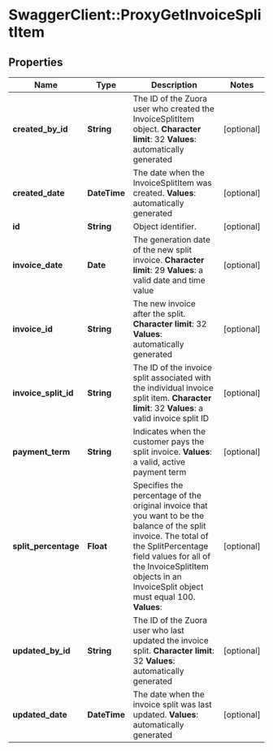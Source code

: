 # SwaggerClient::ProxyGetInvoiceSplitItem

## Properties
Name | Type | Description | Notes
------------ | ------------- | ------------- | -------------
**created_by_id** | **String** |  The ID of the Zuora user who created the InvoiceSplitItem object. **Character limit**: 32 **Values**: automatically generated  | [optional] 
**created_date** | **DateTime** |  The date when the InvoiceSplitItem was created. **Values**: automatically generated  | [optional] 
**id** | **String** | Object identifier. | [optional] 
**invoice_date** | **Date** |  The generation date of the new split invoice. **Character limit**: 29 **Values**: a valid date and time value  | [optional] 
**invoice_id** | **String** |  The new invoice after the split. **Character limit**: 32 **Values**: automatically generated  | [optional] 
**invoice_split_id** | **String** |  The ID of the invoice split associated with the individual invoice split item. **Character limit**: 32 **Values**: a valid invoice split ID  | [optional] 
**payment_term** | **String** |  Indicates when the customer pays the split invoice. **Values**: a valid, active payment term  | [optional] 
**split_percentage** | **Float** |  Specifies the percentage of the original invoice that you want to be the balance of the split invoice. The total of the SplitPercentage field values for all of the InvoiceSplitItem objects in an InvoiceSplit object must equal 100. **Values**:  | [optional] 
**updated_by_id** | **String** |  The ID of the Zuora user who last updated the invoice split. **Character limit**: 32 **Values**: automatically generated  | [optional] 
**updated_date** | **DateTime** |  The date when the invoice split was last updated. **Values**: automatically generated  | [optional] 


